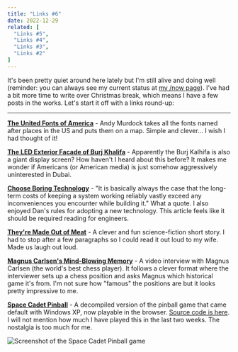```yaml
---
title: "Links #6"
date: 2022-12-29
related: [
  "Links #5",
  "Links #4",
  "Links #3",
  "Links #2"
]
---
```


It's been pretty quiet around here lately but I'm still alive and doing well (reminder: you can always see my current status at [my /now page](/now)). I've had a bit more time to write over Christmas break, which means I have a few posts in the works. Let's start it off with a links round-up:

***

**[The United Fonts of America](https://statesider.us/us-font-map/)** - Andy Murdock takes all the fonts named after places in the US and puts them on a map. Simple and clever... I wish I had thought of it!

**[The LED Exterior Facade of Burj Khalifa](https://www.youtube.com/watch?v=BE3ZnFJ1u9o)** - Apparently the Burj Kalhifa is also a giant display screen? How haven't I heard about this before? It makes me wonder if Americans (or American media) is just somehow aggressively uninterested in Dubai.

**[Choose Boring Technology](https://mcfunley.com/choose-boring-technology)** - "It is basically always the case that the long-term costs of keeping a system working reliably vastly exceed any inconveniences you encounter while building it." What a quote. I also enjoyed Dan's rules for adopting a new technology. This article feels like it should be required reading for engineers.

**[They're Made Out of Meat](https://www.mit.edu/people/dpolicar/writing/prose/text/thinkingMeat.html)** - A clever and fun science-fiction short story. I had to stop after a few paragraphs so I could read it out loud to my wife.
Made us laugh out loud.

**[Magnus Carlsen's Mind-Blowing Memory](https://www.youtube.com/watch?v=eC1BAcOzHyY)** - A video interview with Magnus Carlsen (the world's best chess player). It follows a clever format where the interviewer sets up a chess position and asks Magnus which historical game it's from. I'm not sure how "famous" the positions are but it looks pretty impressive to me.

**[Space Cadet Pinball](https://alula.github.io/SpaceCadetPinball/)** - A decompiled version of the pinball game that came default with Windows XP, now playable in the browser. [Source code is here](https://github.com/alula/SpaceCadetPinball). I will not mention how much I have played this in the last two weeks. The nostalgia is too much for me.

![Screenshot of the Space Cadet Pinball game]({{site.url}}/assets/images/space-cadet-pinball.jpg)
